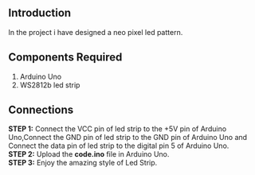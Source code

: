 Introduction
------------

In the project i have designed a neo pixel led pattern. 

Components Required
------------
1. Arduino Uno
2. WS2812b led strip

Connections
------------
**STEP 1:** Connect the VCC pin of led strip to the +5V pin of Arduino Uno,Connect the GND pin of led strip to the GND pin of Arduino Uno and Connect the data pin of led strip to the digital pin 5 of Arduino Uno.\
**STEP 2:** Upload the **code.ino** file in Arduino Uno.\
**STEP 3:** Enjoy the amazing style of Led Strip.
